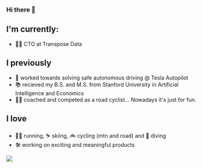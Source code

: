 ### Hi there 👋

<!--
**HarryMellsop/HarryMellsop** is a ✨ _special_ ✨ repository because its `README.md` (this file) appears on your GitHub profile.

Here are some ideas to get you started: -->

## I'm currently:

- 👨‍💻  CTO at Transpose Data

## I previously
- 🚓  worked towards solving safe autonomous driving @ Tesla Autopilot
- 📚  recieved my B.S. and M.S. from Stanford University in Artificial Intelligence and Economics
- 🚴‍♂️  coached and competed as a road cyclist...  Nowadays it's just for fun.

## I love
- 🏃‍♂️  running, ⛷ skiing, 🚲 cycling (mtn and road) and 🤿 diving
- 🛠  working on exciting and meaningful products


![](https://komarev.com/ghpvc/?username=HarryMellsop&color=brightgreen)
